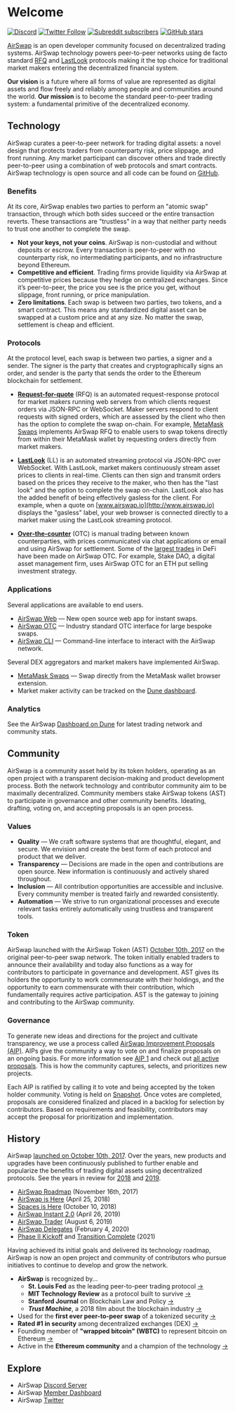 # Welcome

[![Discord](https://img.shields.io/discord/590643190281928738.svg)](https://chat.airswap.io) [![Twitter Follow](https://img.shields.io/twitter/follow/airswap?style=social)](https://twitter.com/airswap) [![Subreddit subscribers](https://img.shields.io/reddit/subreddit-subscribers/AirSwap?style=social)](https://www.reddit.com/r/AirSwap/) [![GitHub stars](https://img.shields.io/github/stars/airswap/airswap-protocols?style=social)](https://github.com/airswap/airswap-protocols)

[AirSwap](https://www.airswap.io) is an open developer community focused on decentralized trading systems. AirSwap technology powers peer-to-peer networks using de facto standard [RFQ](technology/protocols.md) and [LastLook](technology/protocols.md) protocols making it the top choice for traditional market makers entering the decentralized financial system.

**Our vision** is a future where all forms of value are represented as digital assets and flow freely and reliably among people and communities around the world. **Our mission** is to become the standard peer-to-peer trading system: a fundamental primitive of the decentralized economy.

## Technology

AirSwap curates a peer-to-peer network for trading digital assets: a novel design that protects traders from counterparty risk, price slippage, and front running. Any market participant can discover others and trade directly peer-to-peer using a combination of web protocols and smart contracts. AirSwap technology is open source and all code can be found on [GitHub](https://github.com/airswap/).

### Benefits

At its core, AirSwap enables two parties to perform an "atomic swap" transaction, through which both sides succeed or the entire transaction reverts. These transactions are "trustless" in a way that neither party needs to trust one another to complete the swap.

- **Not your keys, not your coins**. AirSwap is non-custodial and without deposits or escrow. Every transaction is peer-to-peer with no counterparty risk, no intermediating participants, and no infrastructure beyond Ethereum.
- **Competitive and efficient**. Trading firms provide liquidity via AirSwap at competitive prices because they hedge on centralized exchanges. Since it’s peer-to-peer, the price you see is the price you get, without slippage, front running, or price manipulation.
- **Zero limitations**. Each swap is between two parties, two tokens, and a smart contract. This means any standardized digital asset can be swapped at a custom price and at any size. No matter the swap, settlement is cheap and efficient.

### Protocols

At the protocol level, each swap is between two parties, a signer and a sender. The signer is the party that creates and cryptographically signs an order, and sender is the party that sends the order to the Ethereum blockchain for settlement.

- **[Request-for-quote](technology/glossary#request-for-quote-rfq)** (RFQ) is an automated request-response protocol for market makers running web servers from which clients request orders via JSON-RPC or WebSocket. Maker servers respond to client requests with signed orders, which are assessed by the client who then has the option to complete the swap on-chain. For example, [MetaMask Swaps](https://medium.com/metamask/introducing-metamask-swaps-84318c643785) implements AirSwap RFQ to enable users to swap tokens directly from within their MetaMask wallet by requesting orders directly from market makers.

- **[LastLook](technology/glossary#last-look-ll)** (LL) is an automated streaming protocol via JSON-RPC over WebSocket. With LastLook, market makers continuously stream asset prices to clients in real-time. Clients can then sign and transmit orders based on the prices they receive to the maker, who then has the "last look" and the option to complete the swap on-chain. LastLook also has the added benefit of being effectively gasless for the client. For example, when a quote on [www.airswap.io](http://www.airswap.io) displays the "gasless" label, your web browser is connected directly to a market maker using the LastLook streaming protocol.

- **[Over-the-counter](technology/glossary#over-the-counter-otc)** (OTC) is manual trading between known counterparties, with prices communicated via chat applications or email and using AirSwap for settlement. Some of the [largest trades](https://etherscan.io/tx/0x346a9f45c70d4f323c67fd0f348b2a8aaa7477a719557c27a8130c8873279d3b) in DeFi have been made on AirSwap OTC. For example, Stake DAO, a digital asset management firm, uses AirSwap OTC for an ETH put selling investment strategy.

### Applications

Several applications are available to end users.

- [AirSwap Web](https://www.airswap.io) — New open source web app for instant swaps.
- [AirSwap OTC](https://trader.airswap.io) — Industry standard OTC interface for large bespoke swaps.
- [AirSwap CLI](https://github.com/airswap/airswap-cli) — Command-line interface to interact with the AirSwap network.

Several DEX aggregators and market makers have implemented AirSwap.

- [MetaMask Swaps](https://metamask.io/swaps.html) — Swap directly from the MetaMask wallet browser extension.
- Market maker activity can be tracked on the [Dune dashboard](https://dune.xyz/queries/28752/57978).

### Analytics

See the AirSwap [Dashboard on Dune](https://dune.com/agrimony/AirSwap-v2) for latest trading network and community stats.

## Community

AirSwap is a community asset held by its token holders, operating as an open project with a transparent decision-making and product development process. Both the network technology and contributor community aim to be maximally decentralized. Community members stake AirSwap tokens (AST) to participate in governance and other community benefits. Ideating, drafting, voting on, and accepting proposals is an open process.

### Values

- **Quality** — We craft software systems that are thoughtful, elegant, and secure. We envision and create the best form of each protocol and product that we deliver.
- **Transparency** — Decisions are made in the open and contributions are open source. New information is continuously and actively shared throughout.
- **Inclusion** — All contribution opportunities are accessible and inclusive. Every community member is treated fairly and rewarded consistently.
- **Automation** — We strive to run organizational processes and execute relevant tasks entirely automatically using trustless and transparent tools.

### Token

AirSwap launched with the AirSwap Token (AST) [October 10th, 2017](https://medium.com/fluidity/airswap-token-launch-report-fbd04b748eb1) on the original peer-to-peer swap network. The token initially enabled traders to announce their availability and today also functions as a way for contributors to participate in governance and development. AST gives its holders the opportunity to work commensurate with their holdings, and the opportunity to earn commensurate with their contribution, which fundamentally requires active participation. AST is the gateway to joining and contributing to the AirSwap community.

### Governance

To generate new ideas and directions for the project and cultivate transparency, we use a process called [AirSwap Improvement Proposals (AIP)](community/proposals.md). AIPs give the community a way to vote on and finalize proposals on an ongoing basis. For more information see [AIP 1](https://github.com/airswap/airswap-aips/issues/1) and check out [all active proposals](https://github.com/airswap/aips). This is how the community captures, selects, and prioritizes new projects.

Each AIP is ratified by calling it to vote and being accepted by the token holder community. Voting is held on [Snapshot](https://snapshot.org/#/vote.airswap.eth). Once votes are completed, proposals are considered finalized and placed in a backlog for selection by contributors. Based on requirements and feasibility, contributors may accept the proposal for prioritization and implementation.

## History

AirSwap [launched on October 10th, 2017](https://medium.com/fluidity/airswap-token-launch-report-fbd04b748eb1). Over the years, new products and upgrades have been continuously published to further enable and popularize the benefits of trading digital assets using decentralized protocols. See the years in review for [2018](https://medium.com/fluidity/2018-a-year-in-review-d7f5cb0e5d76) and [2019](https://medium.com/fluidity/2019-a-year-in-review-6b40035e6edb).

- [AirSwap Roadmap](https://medium.com/fluidity/the-airswap-roadmap-1c1a3c3b20d3) (November 16th, 2017)
- [AirSwap is Here](https://medium.com/fluidity/airswap-is-here-c83c001d5bbe) (April 25, 2018)
- [Spaces is Here](https://medium.com/fluidity/spaces-is-here-a36fa6753474) (October 10, 2018)
- [AirSwap Instant 2.0](https://medium.com/fluidity/airswap-instant-2-0-d10906447838) (April 26, 2019)
- [AirSwap Trader](https://medium.com/fluidity/introducing-airswap-trader-63a0ef9e67c0) (August 6, 2019)
- [AirSwap Delegates](https://medium.com/fluidity/introducing-airswap-delegates-1c3db83be1db) (February 4, 2020)
- [Phase II Kickoff](https://twitter.com/airswap/status/1346542008345747457) and [Transition Complete](https://twitter.com/airswap/status/1359190898110853122) (2021)

Having achieved its initial goals and delivered its technology roadmap, AirSwap is now an open project and community of contributors who pursue initiatives to continue to develop and grow the network.

- **AirSwap** is recognized by...
  - **St. Louis Fed** as the leading peer-to-peer trading protocol [→](https://research.stlouisfed.org/publications/review/2021/02/05/decentralized-finance-on-blockchain-and-smart-contract-based-financial-markets)
  - **MIT Technology Review** as a protocol built to survive [→](https://www.technologyreview.com/2018/02/22/145100/when-the-cryptocurrency-bubble-pops-these-tokens-are-built-to-survive/)
  - **Stanford Journal** on Blockchain Law and Policy [→](https://stanford-jblp.pubpub.org/pub/deconstructing-dex/release/1)
  - _**Trust Machine**_, a 2018 film about the blockchain industry [→](https://www.imdb.com/title/tt7407496/)
- Used for the **first ever peer-to-peer swap** of a tokenized security [→](https://tokenist.com/airswap-facilitates-first-compliant-security-token-transfer-on-a-public-blockchain/)
- **Rated #1 in security** among decentralized exchanges (DEX) [→](https://icorating.com/pdf/65/1/pnN3XH96SRWtSs1YMNn2MSw805II3mD7UwKyMrPA.pdf)
- Founding member of **"wrapped bitcoin" (WBTC)** to represent bitcoin on Ethereum [→](https://www.bitgo.com/newsroom/press-releases/wbtc-brings-bitcoin-to-ethereum)
- Active in the **Ethereum community** and a champion of the technology [→](https://medium.com/fluidity/airswap-devcon-5-43adcf758ba8)

## Explore

- AirSwap [Discord Server](https://chat.airswap.io)
- AirSwap [Member Dashboard](https://dao.airswap.eth.limo/)
- AirSwap [Twitter](https://twitter.com/airswap)
